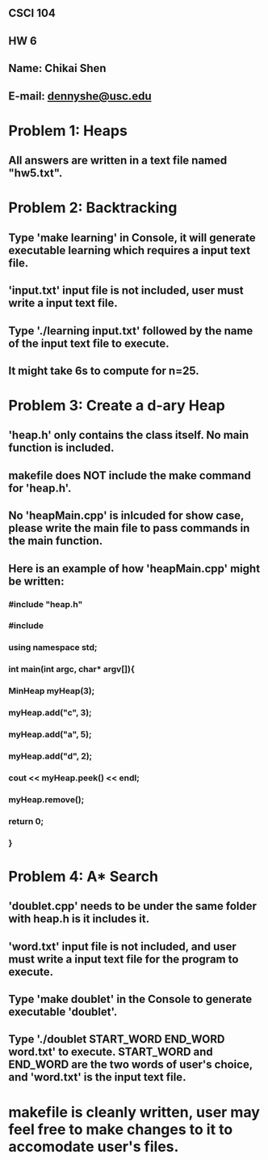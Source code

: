 ## CSCI 104
## HW 6
## Name: Chikai Shen
## E-mail: dennyshe@usc.edu 

# Problem 1: Heaps 
## All answers are written in a text file named "hw5.txt".

# Problem 2: Backtracking
## Type 'make learning' in Console, it will generate executable learning which requires a input text file.
## 'input.txt' input file is not included, user must write a input text file.
## Type './learning input.txt' followed by the name of the input text file to execute.
## It might take 6s to compute for n=25.

# Problem 3: Create a d-ary Heap
## 'heap.h' only contains the class itself. No main function is included.
## makefile does NOT include the make command for 'heap.h'.
## No 'heapMain.cpp' is inlcuded for show case, please write the main file to pass commands in the main function.
## Here is an example of how 'heapMain.cpp' might be written:
### #include "heap.h"
### #include <string>
### using namespace std;
### 
### int main(int argc, char* argv[]){
###  MinHeap<string> myHeap(3);
### 
###  myHeap.add("c", 3);
###  myHeap.add("a", 5);
###  myHeap.add("d", 2);

###  cout << myHeap.peek() << endl;
###  myHeap.remove();

###  return 0;
### }

# Problem 4: A* Search
## 'doublet.cpp' needs to be under the same folder with heap.h is it includes it.
## 'word.txt' input file is not included, and user must write a input text file for the program to execute.
## Type 'make doublet' in the Console to generate executable 'doublet'.
## Type './doublet START_WORD END_WORD word.txt' to execute. START_WORD and END_WORD are the two words of user's choice, and 'word.txt' is the input text file.

# makefile is cleanly written, user may feel free to make changes to it to accomodate user's files.
